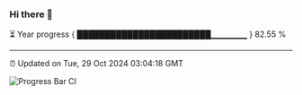### Hi there 👋

⏳ Year progress { ████████████████████████▁▁▁▁▁▁ } 82.55 %

---

⏰ Updated on Tue, 29 Oct 2024 03:04:18 GMT

![Progress Bar CI](https://github.com/IshwaranRudhara/GIT-ACTION/workflows/Progress%20Bar%20CI/badge.svg)
